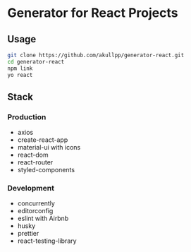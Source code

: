 # Generator for React Projects

## Usage

```sh
git clone https://github.com/akullpp/generator-react.git
cd generator-react
npm link
yo react
```

## Stack

### Production

- axios
- create-react-app
- material-ui with icons
- react-dom
- react-router
- styled-components

### Development

- concurrently
- editorconfig
- eslint with Airbnb
- husky
- prettier
- react-testing-library
